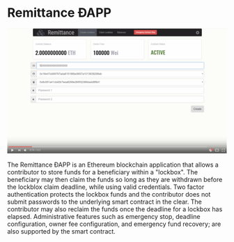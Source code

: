 # Remittance ÐAPP 


[![Remittance YouTube Video](readme.png)](https://youtu.be/-ZW1Wp2MhnM "Remittance ÐAPP Video")


The Remittance ÐAPP is an Ethereum blockchain application that allows a contributor to store funds for a beneficiary within a "lockbox".  The beneficiary may then claim the funds so long as they are withdrawn before the lockblox claim deadline, while using valid credentials.  Two factor authentication protects the lockbox funds and the contributor does not submit passwords to the underlying smart contract in the clear.  The contributor may also reclaim the funds once the deadline for a lockbox has elapsed.  Administrative features such as emergency stop, deadline configuration, owner fee configuration, and emergency fund recovery; are also supported by the smart contract.
